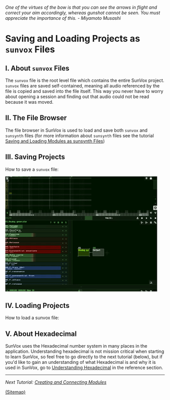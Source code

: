 _One of the virtues of the bow is that you can see the arrows in flight and correct
your aim accordingly, whereas gunshot cannot be seen. You must appreciate the
importance of this. - Miyamoto Musashi_

# Saving and Loading Projects as `sunvox` Files

## I. About `sunvox` Files

The `sunvox` file is the root level file which contains the entire SunVox project. `sunvox` files are saved self-contained, meaning all audio referenced by the file is copied and saved into the file itself. This way you never have to worry about opening a session and finding out that audio could not be read because it was moved.

## II. The File Browser

The file browser in SunVox is used to load and save both `sunvox` and `sunsynth` files (for more information about `sunsynth` files see the tutorial [Saving and Loading Modules as sunsynth Files](https://github.com/way-of-the-sunvox/Way-of-the-SunVox/blob/master/2--The-Module-Section/b--Saving-and-Loading-Modules-as-sunsynth-Files))

## III. Saving Projects

How to save a `sunvox` file:

![](1c_1.gif)

## IV. Loading Projects

How to load a sunvox file:

## V. About Hexadecimal

SunVox uses the Hexadecimal number system in many places in the application. Understanding hexadecimal is not mission critical when starting to learn SunVox, so feel free to go directly to the next tutorial (below), but if you'd like to gain an understanding of what Hexadecimal is and why it is used in SunVox, go to [Understanding Hexadecimal](https://github.com/way-of-the-sunvox/Way-of-the-SunVox/blob/master/II--Reference/4--Understanding-Hexadecimal) in the reference section.



---

_Next Tutorial: [Creating and Connecting Modules](https://github.com/way-of-the-sunvox/Way-of-the-SunVox/tree/master/I--Tutorial/2--The-Module-Section/a--Creating-and-Connecting-Modules)_

[(Sitemap)](https://github.com/way-of-the-sunvox/Way-of-the-SunVox/blob/master/Sitemap.md)
